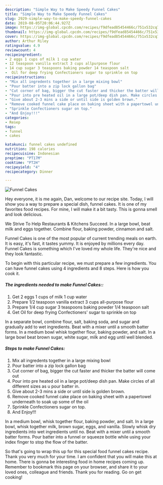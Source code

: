 ```yaml
---
description: "Simple Way to Make Speedy Funnel Cakes"
title: "Simple Way to Make Speedy Funnel Cakes"
slug: 2929-simple-way-to-make-speedy-funnel-cakes
date: 2019-08-05T20:06:44.927Z
image: https://img-global.cpcdn.com/recipes/f9dfead85454466c/751x532cq70/funnel-cakes-recipe-main-photo.jpg
thumbnail: https://img-global.cpcdn.com/recipes/f9dfead85454466c/751x532cq70/funnel-cakes-recipe-main-photo.jpg
cover: https://img-global.cpcdn.com/recipes/f9dfead85454466c/751x532cq70/funnel-cakes-recipe-main-photo.jpg
author: Arthur Riley
ratingvalue: 4.9
reviewcount: 4
recipeingredient:
- 2 eggs 1 cups of milk 1 cup water
- 12 teaspoon vanilla extract 3 cups allpurpose flour
- 14 cup sugar 3 teaspoons baking powder 14 teaspoon salt
-  Oil for deep frying Confectioners sugar to sprinkle on top
recipeinstructions:
- "Mix all ingredents together in a large mixing bowl"
- "Pour batter into a zip lock gallon bag"
- "Cut corner of bag, bigger the cut faster and thicker the batter will come out"
- "Pour into pre heated oil in a large pot/deep dish pan. Make circles of all different sizes as u pour batter in."
- "Give about 2-3 mins a side or until side is golden brown."
- "Remove cooked funnel cake place on baking sheet with a papertowel underneath to soak up some of the oil"
- "Sprinkle Confectioners sugar on top."
- "And Enjoy!!!"
categories:
- Resep
tags:
- funnel
- cakes

katakunci: funnel cakes undefined
nutrition: 198 calories
recipecuisine: Indonesian
preptime: "PT17M"
cooktime: "PT2H"
recipeyield: "4"
recipecategory: Dinner

---
```



![Funnel Cakes](https://img-global.cpcdn.com/recipes/f9dfead85454466c/751x532cq70/funnel-cakes-recipe-main-photo.jpg)

Hey everyone, it is me again, Dan, welcome to our recipe site. Today, I will show you a way to prepare a special dish, funnel cakes. It is one of my favorites food recipes. For mine, I will make it a bit tasty. This is gonna smell and look delicious.

We Strive To Help Restaurants &amp; Kitchens Succeed. In a large bowl, beat milk and eggs together. Combine flour, baking powder, cinnamon and salt.

Funnel Cakes is one of the most popular of current trending meals on earth. It is easy, it's fast, it tastes yummy. It is enjoyed by millions every day. Funnel Cakes is something which I've loved my whole life. They're nice and they look fantastic.


To begin with this particular recipe, we must prepare a few ingredients. You can have funnel cakes using 4 ingredients and 8 steps. Here is how you cook it.

##### The ingredients needed to make Funnel Cakes::

1. Get 2 eggs 1 cups of milk 1 cup water
1. Prepare 1/2 teaspoon vanilla extract 3 cups all-purpose flour
1. Prepare 1/4 cup sugar 3 teaspoons baking powder 1/4 teaspoon salt
1. Get  Oil for deep frying Confectioners&#39; sugar to sprinkle on top


In a separate bowl, combine flour, salt, baking soda, and sugar and gradually add to wet ingredients. Beat with a mixer until a smooth batter forms. In a medium bowl whisk together flour, baking powder, and salt. In a large bowl beat brown sugar, white sugar, milk and egg until well blended. 

##### Steps to make Funnel Cakes:

1. Mix all ingredents together in a large mixing bowl
1. Pour batter into a zip lock gallon bag
1. Cut corner of bag, bigger the cut faster and thicker the batter will come out
1. Pour into pre heated oil in a large pot/deep dish pan. Make circles of all different sizes as u pour batter in.
1. Give about 2-3 mins a side or until side is golden brown.
1. Remove cooked funnel cake place on baking sheet with a papertowel underneath to soak up some of the oil
1. Sprinkle Confectioners sugar on top.
1. And Enjoy!!!


In a medium bowl, whisk together flour, baking powder, and salt. In a large bowl, whisk together milk, brown sugar, eggs, and vanilla. Slowly whisk dry ingredients into wet ingredients until no. Beat with a mixer until a smooth batter forms. Pour batter into a funnel or squeeze bottle while using your index finger to stop the flow of the batter. 

So that's going to wrap this up for this special food funnel cakes recipe. Thank you very much for your time. I am confident that you will make this at home. There is gonna be interesting food in home recipes coming up. Remember to bookmark this page on your browser, and share it to your loved ones, colleague and friends. Thank you for reading. Go on get cooking!
